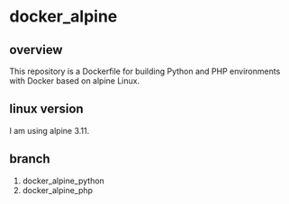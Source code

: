 # docker_alpine

## overview
This repository is a Dockerfile for building Python and PHP environments with Docker based on alpine Linux.

## linux version
I am using alpine 3.11.

## branch
1. docker_alpine_python
2. docker_alpine_php

